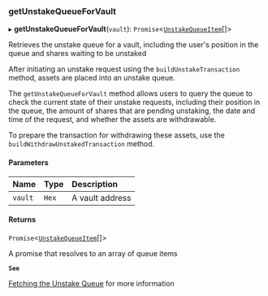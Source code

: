 ### getUnstakeQueueForVault

▸ **getUnstakeQueueForVault**(`vault`): `Promise`\<[`UnstakeQueueItem`](../../../interfaces/UnstakeQueueItem.md)[]\>

Retrieves the unstake queue for a vault, including the user's position in the queue and shares waiting to be unstaked

After initiating an unstake request using the `buildUnstakeTransaction` method, assets are placed into an unstake
queue.

The `getUnstakeQueueForVault` method allows users to query the queue to check the current state of their unstake
requests, including their position in the queue, the amount of shares that are pending unstaking, the date and
time of the request, and whether the assets are withdrawable.

To prepare the transaction for withdrawing these assets, use the `buildWithdrawUnstakedTransaction` method.

#### Parameters

| Name | Type | Description |
| :------ | :------ | :------ |
| `vault` | `Hex` | A vault address |

#### Returns

`Promise`\<[`UnstakeQueueItem`](../../../interfaces/UnstakeQueueItem.md)[]\>

A promise that resolves to an array of queue items

**`See`**

[Fetching the Unstake Queue](https://chorus-one.gitbook.io/opus-pool-sdk-1.0/build-your-staking-dapp/4-unstaking#fetching-the-unstake-queue) for more information